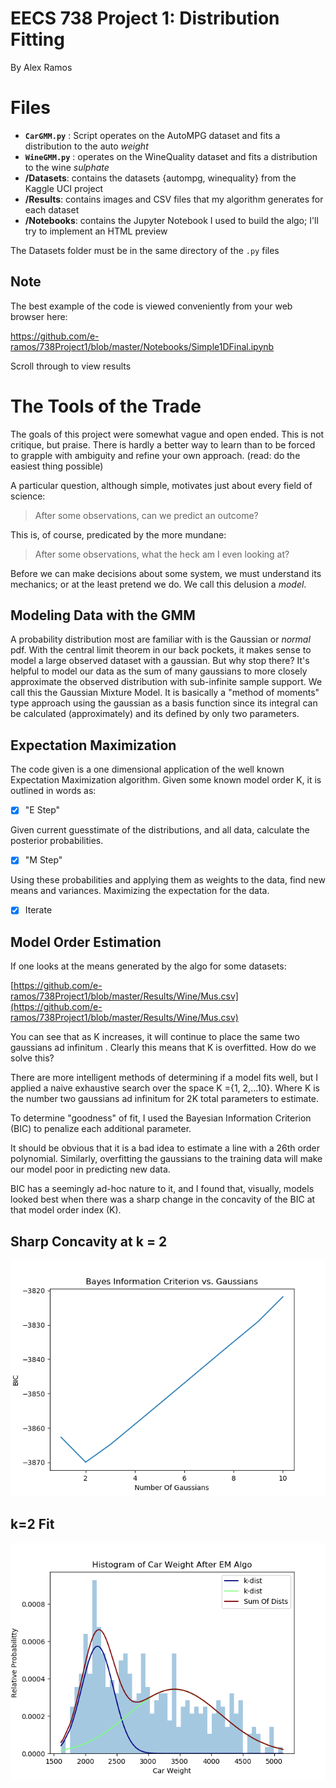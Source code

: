 ﻿# EECS 738 Project 1: Distribution Fitting
By Alex Ramos

# Files

 - **`CarGMM.py`** : Script operates on the AutoMPG dataset and fits a distribution to the auto *weight*
 - **`WineGMM.py`** : operates on the WineQuality dataset and fits a distribution to the wine *sulphate*
 - **/Datasets**: contains the datasets {autompg, winequality} from the Kaggle UCI project
 - **/Results**: contains images and CSV files that my algorithm generates for each dataset
 - **/Notebooks**: contains the Jupyter Notebook I used to build the algo; I'll try to implement an HTML preview

The Datasets folder must be in the same directory of the `.py` files

## Note
The best example of the code is viewed conveniently from your web browser here:

https://github.com/e-ramos/738Project1/blob/master/Notebooks/Simple1DFinal.ipynb

Scroll through to view results

# The Tools of the Trade
The goals of this project were somewhat vague and open ended. This is not critique, but praise. There is hardly a better way to learn than to be forced to grapple with ambiguity and refine your own approach. (read: do the easiest thing possible)

A particular question, although simple, motivates just about every field of science:   

> After some observations, can we predict an outcome?

This is, of course, predicated by the more mundane:
> After some observations, what the heck am I even looking at?

Before we can make decisions about some system, we must understand its mechanics; or at the least pretend we do. We call this delusion a *model*. 

## Modeling Data with the GMM
A probability distribution most are familiar with is the Gaussian or *normal* pdf. With the central limit theorem in our back pockets, it makes sense to model a large observed dataset with a gaussian. But why stop there? 
It's helpful to model our data as the sum of many gaussians to more closely approximate the observed distribution with sub-infinite sample support. We call this the Gaussian Mixture Model. It is basically a "method of moments" type approach using the gaussian as a basis function since its integral can be calculated (approximately) and its defined by only two parameters.

## Expectation Maximization
The code given is a one dimensional application of the well known Expectation Maximization algorithm. 
Given some known model order K, it is outlined in words as:

 - [x] "E Step"

Given current guesstimate of the distributions, and all data, calculate the posterior probabilities.

 - [x] "M Step"

Using these probabilities and applying them as weights to the data, find new means and variances. Maximizing the expectation for the data.

 - [x] Iterate
 
 ## Model Order Estimation
If one looks at the means generated by the algo for some datasets:

[https://github.com/e-ramos/738Project1/blob/master/Results/Wine/Mus.csv](https://github.com/e-ramos/738Project1/blob/master/Results/Wine/Mus.csv)

You can see that as K increases, it will continue to place the same two gaussians ad infinitum . Clearly this means that K is overfitted. How do we solve this?

 There are more intelligent methods of determining if a model fits well, but I applied a naive exhaustive search over the space K ={1, 2,...10}. Where K is the number two gaussians ad infinitum for 2K total parameters to estimate.
 
To determine "goodness" of fit, I used the Bayesian Information Criterion (BIC) to penalize each additional parameter.

It should be obvious that it is a bad idea to estimate a line with a 26th order polynomial. Similarly, overfitting the gaussians to the training data will make our model poor in predicting new data.

BIC has a seemingly ad-hoc nature to it, and I found that, visually, models looked best when there was a sharp change in the concavity of the BIC at that model order index (K). 

## Sharp Concavity at k = 2

![Sharp Concavity at k = 2](https://github.com/e-ramos/738Project1/blob/master/Results/Cars/BIC.png)

## k=2 Fit

![k=2 Fit](https://github.com/e-ramos/738Project1/blob/master/Results/Cars/Final2.png)


<!--stackedit_data:
eyJoaXN0b3J5IjpbNjQyMjY3NjJdfQ==
-->
